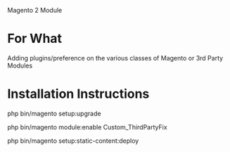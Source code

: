 Magento 2 Module 

# For What
Adding plugins/preference on the various classes of Magento or 3rd Party Modules


# Installation Instructions
php bin/magento setup:upgrade

php bin/magento module:enable Custom_ThirdPartyFix

php bin/magento setup:static-content:deploy
